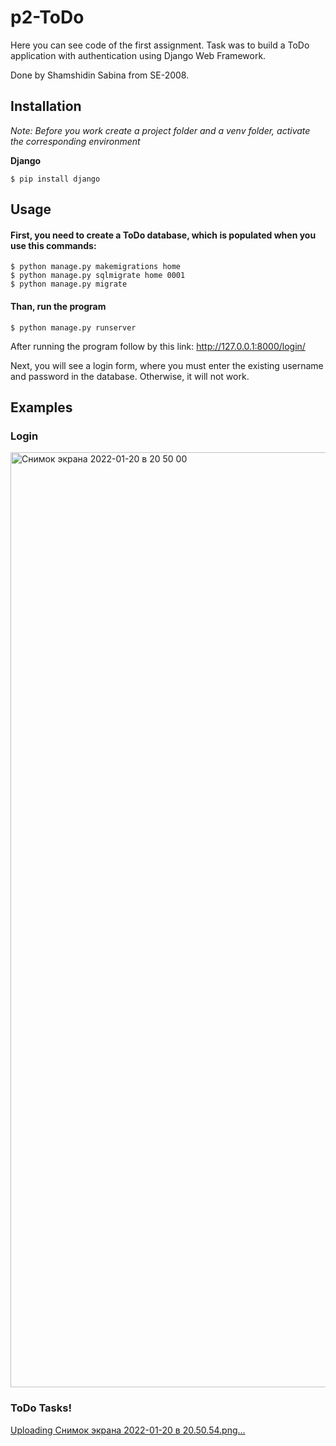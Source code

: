 # p2-ToDo
   Here you can see code of the first assignment. Task was to build a ToDo application with authentication using Django Web Framework.
   
   Done by Shamshidin Sabina from SE-2008.

## Installation 
_Note: Before you work create a project folder and a venv folder, activate the corresponding environment_

**Django**
```
$ pip install django
```


## Usage

#### First, you need to create a ToDo database, which is populated when you use this commands:
```
$ python manage.py makemigrations home
$ python manage.py sqlmigrate home 0001
$ python manage.py migrate
```


#### Than, run the program 
```
$ python manage.py runserver
```

After running the program follow by this link: 
http://127.0.0.1:8000/login/

Next, you will see a login form, where you must enter the existing username and password in the database. Otherwise, it will not work.


## Examples 

### Login 

<img width="1496" alt="Снимок экрана 2022-01-20 в 20 50 00" src="https://user-images.githubusercontent.com/82763714/150361961-be57e56c-9d4b-4f96-b53c-78a4cf717dd2.png">


### ToDo Tasks!

[Uploading Снимок экрана 2022-01-20 в 20.50.54.png…]()
